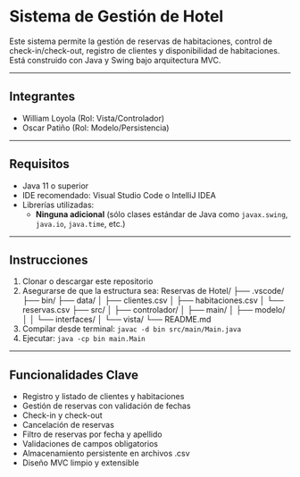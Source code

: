 # Sistema de Gestión de Hotel  

Este sistema permite la gestión de reservas de habitaciones, control de check-in/check-out, registro de clientes y disponibilidad de habitaciones. Está construido con Java y Swing bajo arquitectura MVC.

---

## Integrantes  
- William Loyola (Rol: Vista/Controlador)  
- Oscar Patiño (Rol: Modelo/Persistencia)  

---

## Requisitos  
- Java 11 o superior  
- IDE recomendado: Visual Studio Code o IntelliJ IDEA  
- Librerías utilizadas:  
  - **Ninguna adicional** (sólo clases estándar de Java como `javax.swing`, `java.io`, `java.time`, etc.)

---

## Instrucciones  
1. Clonar o descargar este repositorio  
2. Asegurarse de que la estructura sea:
   Reservas de Hotel/
  ├── .vscode/
  ├── bin/
  ├── data/
  │ ├── clientes.csv
  │ ├── habitaciones.csv
  │ └── reservas.csv
  ├── src/
  │ ├── controlador/
  │ ├── main/
  │ ├── modelo/
  │ │ └── interfaces/
  │ └── vista/
  └── README.md
3. Compilar desde terminal:
  `javac -d bin src/main/Main.java`
4. Ejecutar:
  `java -cp bin main.Main`

---

## Funcionalidades Clave
- Registro y listado de clientes y habitaciones
- Gestión de reservas con validación de fechas
- Check-in y check-out
- Cancelación de reservas
- Filtro de reservas por fecha y apellido
- Validaciones de campos obligatorios
- Almacenamiento persistente en archivos .csv
- Diseño MVC limpio y extensible

